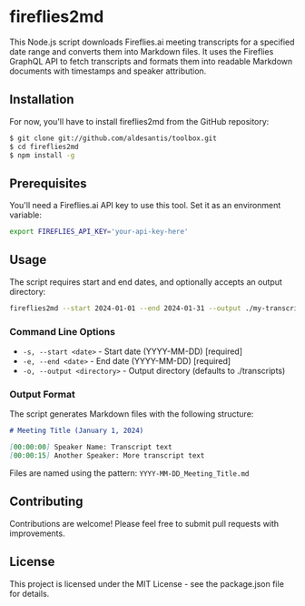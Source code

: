 # fireflies2md

This Node.js script downloads Fireflies.ai meeting transcripts for a specified date range and converts them into Markdown files. It uses the Fireflies GraphQL API to fetch transcripts and formats them into readable Markdown documents with timestamps and speaker attribution.

## Installation

For now, you'll have to install fireflies2md from the GitHub repository:

```bash
$ git clone git://github.com/aldesantis/toolbox.git
$ cd fireflies2md
$ npm install -g
```

## Prerequisites

You'll need a Fireflies.ai API key to use this tool. Set it as an environment variable:

```bash
export FIREFLIES_API_KEY='your-api-key-here'
```

## Usage

The script requires start and end dates, and optionally accepts an output directory:

```bash
fireflies2md --start 2024-01-01 --end 2024-01-31 --output ./my-transcripts
```

### Command Line Options

- `-s, --start <date>` - Start date (YYYY-MM-DD) [required]
- `-e, --end <date>` - End date (YYYY-MM-DD) [required]
- `-o, --output <directory>` - Output directory (defaults to ./transcripts)

### Output Format

The script generates Markdown files with the following structure:

```markdown
# Meeting Title (January 1, 2024)

[00:00:00] Speaker Name: Transcript text
[00:00:15] Another Speaker: More transcript text
```

Files are named using the pattern: `YYYY-MM-DD_Meeting_Title.md`

## Contributing

Contributions are welcome! Please feel free to submit pull requests with improvements.

## License

This project is licensed under the MIT License - see the package.json file for details.
